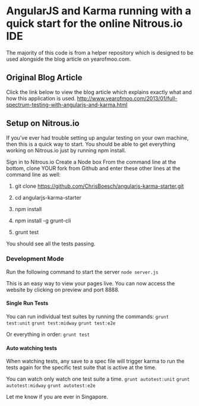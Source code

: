 # AngularJS and Karma running with a quick start for the online Nitrous.io IDE
The majority of this code is from a helper repository which is designed to be used alongside the blog article on yearofmoo.com.

## Original Blog Article
Click the link below to view the blog article which explains exactly what and how this application is used.
http://www.yearofmoo.com/2013/01/full-spectrum-testing-with-angularjs-and-karma.html

## Setup on Nitrous.io
If you've ever had trouble setting up angular testing on your own machine, then this is a quick way to start. 
You should be able to get everything working on Nitrous.io just by running npm install. 

Sign in to Nitrous.io
Create a Node box
From the command line at the bottom, clone YOUR fork from Github and enter these other lines at the command line as well: 

1. git clone https://github.com/ChrisBoesch/angularjs-karma-starter.git

2. cd angularjs-karma-starter

3. npm install

4. npm install -g grunt-cli 

5. grunt test

You should see all the tests passing. 

### Development Mode

Run the following command to start the server
`node server.js`

This is an easy way to view your pages live. 
You can now access the website by clicking on preview and port 8888.

#### Single Run Tests

You can run individual test suites by running the commands:
`grunt test:unit`
`grunt test:midway`
`grunt test:e2e`

Or everything in order:
`grunt test`

#### Auto watching tests
When watching tests, any save to a spec file will trigger karma to run the tests again
for the specific test suite that is active at the time.

You can watch only watch one test suite a time.
`grunt autotest:unit`
`grunt autotest:midway`
`grunt autotest:e2e`

Let me know if you are ever in Singapore. 
